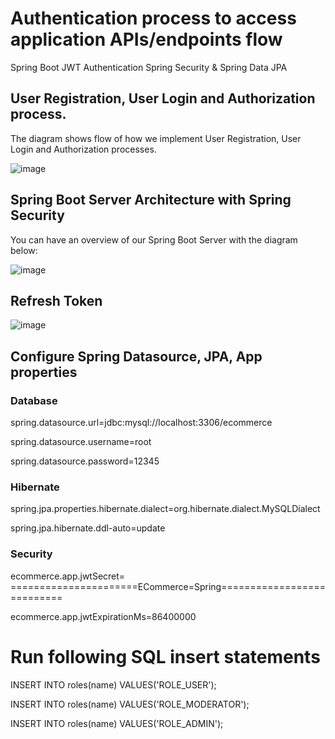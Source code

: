 # Authentication process to access application APIs/endpoints flow 
Spring Boot JWT Authentication Spring Security & Spring Data JPA

## User Registration, User Login and Authorization process.
The diagram shows flow of how we implement User Registration, User Login and Authorization processes.

![image](https://github.com/csbalotiya/ECommerceAppLearning/assets/74857569/f74f8846-c6ab-4b05-b2c5-13dbf32dd761)


## Spring Boot Server Architecture with Spring Security

You can have an overview of our Spring Boot Server with the diagram below:

![image](https://github.com/csbalotiya/ECommerceAppLearning/assets/74857569/1bd5ec34-4190-4aaf-992e-a03830cd026b)


## Refresh Token

![image](https://github.com/csbalotiya/ECommerceAppLearning/assets/74857569/d2162597-c8e8-4fb0-8692-2556b4779117)


## Configure Spring Datasource, JPA, App properties

### Database

spring.datasource.url=jdbc:mysql://localhost:3306/ecommerce

spring.datasource.username=root

spring.datasource.password=12345


### Hibernate

spring.jpa.properties.hibernate.dialect=org.hibernate.dialect.MySQLDialect

spring.jpa.hibernate.ddl-auto=update


### Security

ecommerce.app.jwtSecret= ======================ECommerce=Spring===========================

ecommerce.app.jwtExpirationMs=86400000




# Run following SQL insert statements

INSERT INTO roles(name) VALUES('ROLE_USER');

INSERT INTO roles(name) VALUES('ROLE_MODERATOR');

INSERT INTO roles(name) VALUES('ROLE_ADMIN');



